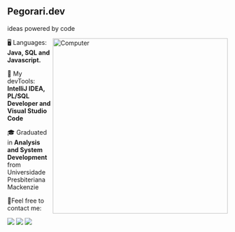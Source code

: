 
<p align="left"> 
  <h2>Pegorari.dev</h2>
  ideas powered by code<br>
</p>
<img src="https://raw.githubusercontent.com/MicaelliMedeiros/micaellimedeiros/master/image/computer-illustration.png" min-width="400px" max-width="400px" width="400px" align="right" alt="Computer">

<p align="left">
  🖥️ Languages: <strong>Java, SQL and Javascript.</strong>
</p>

<p align="left">
  💼 My devTools: <strong>IntelliJ IDEA, PL/SQL Developer and Visual Studio Code</strong>
</p>

<p align="left">
  🎓 Graduated in <strong>Analysis and System Development</strong> from Universidade Presbiteriana Mackenzie
</p>


<p align="left">
  📮Feel free to contact me:
</p>

<p align="left">
  <a target="_blank" href="mailto:pegorari42@gmail.com" alt="Gmail">
  <img src="https://img.shields.io/badge/-Gmail-FF0000?style=flat-square&labelColor=FF0000&logo=gmail&logoColor=white&link=mailto:pegorari42@gmail.com" /></a>

  <a target="_blank" href="https://www.linkedin.com/in/matheuspegorari/" alt="Linkedin">
  <img src="https://img.shields.io/badge/-Linkedin-0e76a8?style=flat-square&logo=Linkedin&logoColor=white" /></a>

  <a target="_blank" href="https://api.whatsapp.com/send?phone=5519971269828&text=Hello%2C%20find%20you%20at%20Github.%20" alt="WhatsApp">
  <img src="https://img.shields.io/badge/-WhatsApp-25d366?style=flat-square&labelColor=25d366&logo=whatsapp&logoColor=white"/></a>

  
</p>

